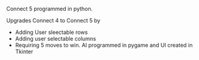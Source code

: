 Connect 5 programmed in python.

Upgrades Connect 4 to Connect 5 by
- Adding User sleectable rows
- Adding user selectable columns
- Requiring 5 moves to win.
AI programmed in pygame and UI created in Tkinter

